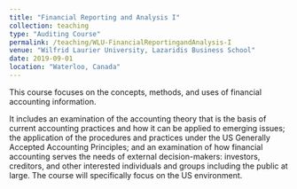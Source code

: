 ```yaml
---
title: "Financial Reporting and Analysis I"
collection: teaching
type: "Auditing Course"
permalink: /teaching/WLU-FinancialReportingandAnalysis-I
venue: "Wilfrid Laurier University, Lazaridis Business School"
date: 2019-09-01
location: "Waterloo, Canada"
---
```


This course focuses on the concepts, methods, and uses of financial accounting information.

It includes an examination of the accounting theory that is the basis of current accounting practices and how it can be applied to emerging issues; the application of the procedures and practices under the US Generally Accepted Accounting Principles; and an examination of how financial accounting serves the needs of external decision-makers: investors, creditors, and other interested individuals and groups including the public at large. The course will specifically focus on the US environment.
